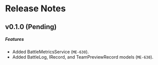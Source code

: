 # Release Notes

## v0.1.0 (Pending)
##### Features
- Added BattleMetricsService (`ME-630`).
- Added BattleLog, IRecord, and TeamPreviewRecord models (`ME-630`).
